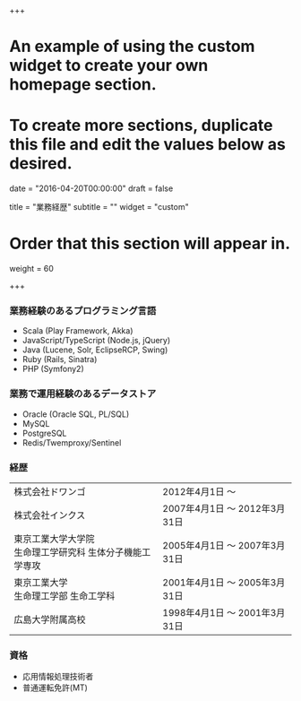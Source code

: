 +++
# An example of using the custom widget to create your own homepage section.
# To create more sections, duplicate this file and edit the values below as desired.

date = "2016-04-20T00:00:00"
draft = false

title = "業務経歴"
subtitle = ""
widget = "custom"

# Order that this section will appear in.
weight = 60

+++


### 業務経験のあるプログラミング言語

- Scala (Play Framework, Akka)
- JavaScript/TypeScript (Node.js, jQuery)
- Java (Lucene, Solr, EclipseRCP, Swing)
- Ruby (Rails, Sinatra)
- PHP (Symfony2)

### 業務で運用経験のあるデータストア

- Oracle (Oracle SQL, PL/SQL)
- MySQL
- PostgreSQL
- Redis/Twemproxy/Sentinel

### 経歴

<table>
    <tr>
        <td>株式会社ドワンゴ</td>
        <td>2012年4月1日 ～</td>
    </tr>
    <tr>
        <td>株式会社インクス</td>
        <td>2007年4月1日 ～ 2012年3月31日</td>
    </tr>
    <tr>
        <td>東京工業大学大学院<br>生命理工学研究科 生体分子機能工学専攻</td>
        <td>2005年4月1日 ～ 2007年3月31日</td>
    </tr>
    <tr>
        <td>東京工業大学<br>生命理工学部 生命工学科</td>
        <td>2001年4月1日 ～ 2005年3月31日</td>
    </tr>
    <tr>
        <td>広島大学附属高校</td>
        <td>1998年4月1日 ～ 2001年3月31日</td>
    </tr>
</table>

### 資格

- 応用情報処理技術者
- 普通運転免許(MT)
